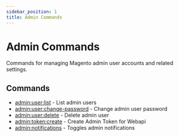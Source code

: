 ```yaml
---
sidebar_position: 1
title: Admin Commands
---
```


# Admin Commands

Commands for managing Magento admin user accounts and related settings.

## Commands

- [admin:user:list](./admin-user-list.md) - List admin users
- [admin:user:change-password](./admin-user-change-password.md) - Change admin user password
- [admin:user:delete](./admin-user-delete.md) - Delete admin user
- [admin:token:create](./admin-token-create.md) - Create Admin Token for Webapi
- [admin:notifications](./admin-notifications.md) - Toggles admin notifications
